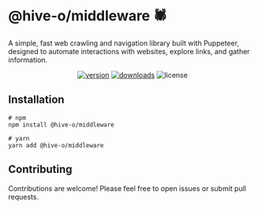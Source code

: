 # @hive-o/middleware 🕷️

A simple, fast web crawling and navigation library built with Puppeteer, designed to automate interactions with websites, explore links, and gather information.

<p align="center">
<a href="https://www.npmjs.com/package/@hive-o/middleware"><img src="https://img.shields.io/npm/v/@hive-o/middleware.svg?style=flat" alt="version" /></a>
<a href="https://www.npmjs.com/package/@hive-o/middleware"><img alt="downloads" src="https://img.shields.io/npm/dt/@hive-o/middleware.svg?style=flat" /></a>
<img alt="license" src="https://img.shields.io/npm/l/@hive-o/middleware.svg" />
</p>

## Installation

```shell
# npm
npm install @hive-o/middleware

# yarn
yarn add @hive-o/middleware
```

## Contributing

Contributions are welcome! Please feel free to open issues or submit pull requests.
